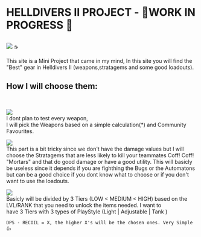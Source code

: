 # HELLDIVERS II PROJECT - 🔨WORK IN PROGRESS 🔨

##
![](https://img.shields.io/badge/HI-Hope_you_are_good-blue) ☕

This site is a Mini Project that came in my mind,
In this site you will find the "Best" gear in Helldivers II (weapons,stratagems and some good loadouts).

## How I will choose them:

</br>

![](https://img.shields.io/badge/Weapons_%3A-purple)</br>
 I dont plan to test every weapon, </br>
 I will pick the Weapons based on a simple calculation(*) and Community Favourites.
</br>

![](https://img.shields.io/badge/Stratagems_%3A-red)</br>
  This part is a bit tricky since we don't have the damage values but I will choose the Stratagems that are less likely to kill
  your teammates Coff! Coff! "Mortars" and that do good damage or have a good utility. This will basicly be useless since it depends
  if you are fighthing the Bugs or the Automatons but can be a good choice if you dont know what to choose or if you don't want to use the loadouts.
</br>

![](https://img.shields.io/badge/Loadouts_%3A-yellow)</br>
  Basicly will be divided by 3 Tiers (LOW < MEDIUM < HIGH) based on the LVL/RANK that you need to unlock the items needed. I want to</br> 
 have 3 Tiers with 3 types of PlayStyle (Light | Adjustable | Tank )
</br>


```
DPS - RECOIL = X, the higher X's will be the chosen ones. Very Simple 👍
```
